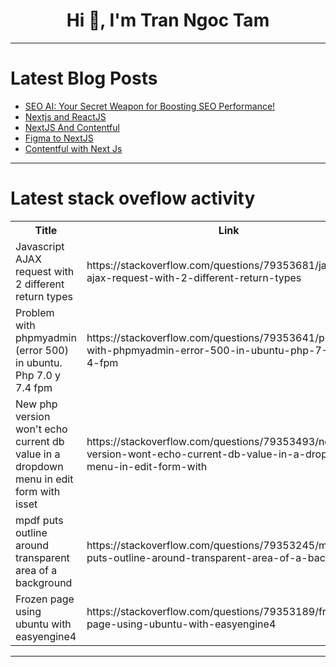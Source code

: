 <h1 align="center">Hi 👋, I'm Tran Ngoc Tam</h1>

---

# Latest Blog Posts 
<!-- BLOG-POST-LIST:START -->
- [SEO AI: Your Secret Weapon for Boosting SEO Performance!](https://dev.to/juddiy/seo-ai-your-secret-weapon-for-boosting-seo-performance-h4h)
- [Nextjs and ReactJS](https://dev.to/shelleyp95/nextjs-and-reactjs-3g48)
- [NextJS And Contentful](https://dev.to/rivkaavraham/nextjs-and-contentful-1o7i)
- [Figma to NextJS](https://dev.to/rivkaavraham/figma-to-nextjs-18kb)
- [Contentful with Next Js](https://dev.to/meggieton/contentful-with-next-js-3fdo)
<!-- BLOG-POST-LIST:END -->

---

# Latest stack oveflow activity
<table>
  <tr><th>Title</th><th>Link</th></tr>
  <!-- STACKOVERFLOW:START --><tr><td>Javascript AJAX request with 2 different return types</td><td>https://stackoverflow.com/questions/79353681/javascript-ajax-request-with-2-different-return-types</td></tr><tr><td>Problem with phpmyadmin &lpar;error 500&rpar; in ubuntu. Php 7.0 y 7.4 fpm</td><td>https://stackoverflow.com/questions/79353641/problem-with-phpmyadmin-error-500-in-ubuntu-php-7-0-y-7-4-fpm</td></tr><tr><td>New php version won&#39;t echo current db value in a dropdown menu in edit form with isset</td><td>https://stackoverflow.com/questions/79353493/new-php-version-wont-echo-current-db-value-in-a-dropdown-menu-in-edit-form-with</td></tr><tr><td>mpdf puts outline around transparent area of a background</td><td>https://stackoverflow.com/questions/79353245/mpdf-puts-outline-around-transparent-area-of-a-background</td></tr><tr><td>Frozen page using ubuntu with easyengine4</td><td>https://stackoverflow.com/questions/79353189/frozen-page-using-ubuntu-with-easyengine4</td></tr><!-- STACKOVERFLOW:END -->
</table>

---



